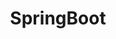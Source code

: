 ---
layout: tag-list
type: tag
title: SpringBoot
slug: spring Boot
category: devlog
sidebar: true
order: 3
description: >
   SpringBoot Study
---